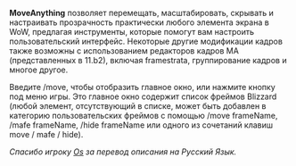 **MoveAnything** позволяет перемещать, масштабировать, скрывать и настраивать прозрачность практически любого элемента экрана в WoW, предлагая инструменты, которые помогут вам настроить пользовательский интерфейс. Некоторые другие модификации кадров также возможны с использованием редакторов кадров MA (представленных в 11.b2), включая framestrata, группирование кадров и многое другое.

Введите /move, чтобы отобразить главное окно, или нажмите кнопку под меню игры. Это главное окно содержит список фреймов Blizzard (любой элемент, отсутствующий в списке, может быть добавлен в категорию пользовательских фреймов с помощью /move frameName, /mafe frameName, /hide frameName или одного из сочетаний клавиш move / mafe / hide).

*Спасибо игроку [Os](https://forum.sirus.su/members/17os86.175882/) за перевод описания на Русский Язык.*